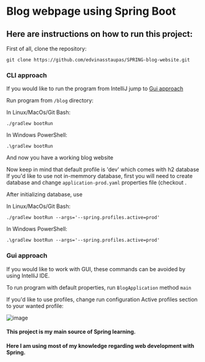 # **Blog webpage using Spring Boot**

## Here are **instructions** on how to run this project:

First of all, clone the repository:

`git clone https://github.com/edvinasstaupas/SPRING-blog-website.git`

### CLI approach

If you would like to run the program from IntelliJ jump to [Gui approach](#gui-approach)

Run program from `/blog` directory:

In Linux/MacOs/Git Bash:

`./gradlew bootRun`

In Windows PowerShell:

`.\gradlew bootRun`

And now you have a working blog website

Now keep in mind that default profile is 'dev' which comes with h2 database
If you'd like to use not in-memmory database, first you will need to create database and change `application-prod.yaml` properties file (checkout .

After initializing database, use 

In Linux/MacOs/Git Bash:

`./gradlew bootRun --args='--spring.profiles.active=prod'`

In Windows PowerShell:

`.\gradlew bootRun --args='--spring.profiles.active=prod'`

### Gui approach

If you would like to work with GUI, these commands can be avoided by using IntelliJ IDE. 

To run program with default properties, run `BlogApplication` method `main`

If you'd like to use profiles, change run configuration Active profiles section to your wanted profile:

![image](https://user-images.githubusercontent.com/73701414/136576959-9ae55ee7-9e6e-4878-9541-8ef8acd1b8a1.png)

#### This project is my main source of Spring learning.

#### Here I am using most of my knowledge regarding web development with Spring.
